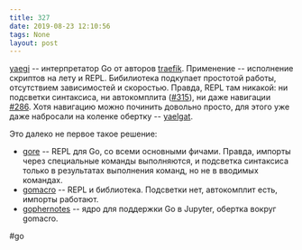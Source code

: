 ```yaml
---
title: 327
date: 2019-08-23 12:10:56
tags: None
layout: post
---
```


[yaegi](https://blog.containo.us/announcing-yaegi-263a1e2d070a) -- интерпретатор Go от авторов [traefik](https://github.com/containous/traefik). Применение -- исполнение скриптов на лету и REPL. Бибилиотека подкупает простотой работы, отсутствием зависимостей и скоростью. Правда, REPL там никакой: ни подсветки синтаксиса, ни автокомплита ([#315](https://github.com/containous/yaegi/issues/315)), ни даже навигации [#286](https://github.com/containous/yaegi/issues/286). Хотя навигацию можно починить довольно просто, для этого уже даже набросали на коленке обертку -- [yaelgat](https://github.com/bogen85/yaelgat).

Это далеко не первое такое решение:

+ [gore](https://github.com/motemen/gore) -- REPL для Go, со всеми основными фичами. Правда, импорты через специальные команды выполняются, и подсветка синтаксиса только в результатах выполнения команд, но не в вводимых командах.
+ [gomacro](https://github.com/cosmos72/gomacro) -- REPL и библиотека. Подсветки нет, автокомплит есть, импорты работают.
+ [gophernotes](https://github.com/gopherdata/gophernotes) -- ядро для поддержки Go в Jupyter, обертка вокруг gomacro.

#go
